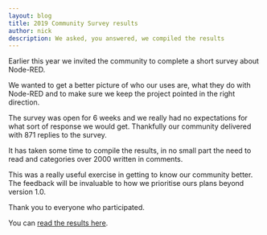```yaml
---
layout: blog
title: 2019 Community Survey results
author: nick
description: We asked, you answered, we compiled the results
---
```


Earlier this year we invited the community to complete a short survey about Node-RED.

We wanted to get a better picture of who our uses are, what they do with Node-RED
and to make sure we keep the project pointed in the right direction.

The survey was open for 6 weeks and we really had no expectations for what sort
of response we would get. Thankfully our community delivered with 871 replies to
the survey.

It has taken some time to compile the results, in no small part the need to read
and categories over 2000 written in comments.

This was a really useful exercise in getting to know our community better. The
feedback will be invaluable to how we prioritise ours plans beyond version 1.0.

Thank you to everyone who participated.

You can [read the results here](https://nodered.org/about/community/survey/2019/).
